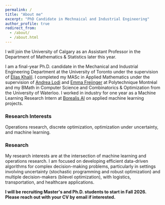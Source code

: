 ```yaml
---
permalink: /
title: "About me"
excerpt: "PhD Candidate in Mechnaical and Industrial Engineering"
author_profile: true
redirect_from: 
  - /about/
  - /about.html
---
```



I will join the University of Calgary as an Assistant Professor in the Department of Mathematics & Statistics later this year.  


I am a final-year Ph.D. candidate in the Mechanical and Industrial Engineering Department at the University of Toronto under the supervision of [Elias Khalil](https://www.mie.utoronto.ca/faculty_staff/khalil/).  I completed my MASc in Applied Mathematics under the supervision of [Andrea Lodi](https://tech.cornell.edu/people/andrea-lodi/) and [Emma Frejinger](https://www.emmafrejinger.org/) at Polytechnique Montréal and my BMath in Computer Science and Combinatorics & Optimization from the University of Waterloo.
I worked in industry for one year as a Machine Learning Research Intern at [Borealis AI](https://www.rbcborealis.com/) on applied machine learning projects.


### Research Interests
Operations research, discrete optimization, optimization under uncertainty, and machine learning.


### Research
My research interests are at the intersection of machine learning and operations research. I am focused on developing efficient data-driven algorithms for complex decision-making problems, particularly in settings involving uncertainty (stochastic programming and robust optimization) and multiple decision-makers (bilevel optimization), with logistics, transportation, and healthcare applications.



 **I will be recruiting Master's and Ph.D. students to start in Fall 2026. Please reach out with your CV by email if interested.**
